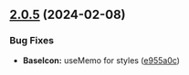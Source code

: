 ## [2.0.5](https://github.com/taskany-inc/icons/compare/v2.0.4...v2.0.5) (2024-02-08)


### Bug Fixes

* **BaseIcon:** useMemo for styles ([e955a0c](https://github.com/taskany-inc/icons/commit/e955a0cd5cbe984653c08938c5c5837a5da5641f))


